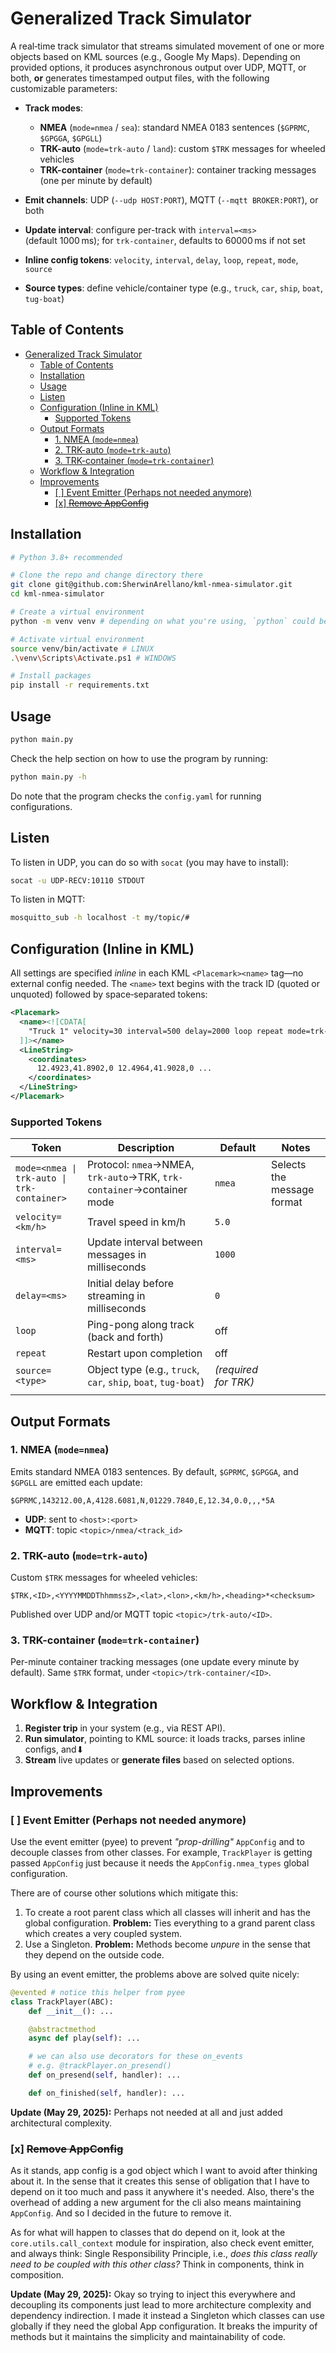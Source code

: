 # Generalized Track Simulator

A real‑time track simulator that streams simulated movement of one or more objects based on KML sources (e.g., Google My Maps). Depending on provided options, it produces asynchronous output over UDP, MQTT, or both, **or** generates timestamped output files, with the following customizable parameters:

- **Track modes**:

  - **NMEA** (`mode=nmea` / `sea`): standard NMEA 0183 sentences (`$GPRMC`, `$GPGGA`, `$GPGLL`)
  - **TRK-auto** (`mode=trk-auto` / `land`): custom `$TRK` messages for wheeled vehicles
  - **TRK-container** (`mode=trk-container`): container tracking messages (one per minute by default)

- **Emit channels**: UDP (`--udp HOST:PORT`), MQTT (`--mqtt BROKER:PORT`), or both

- **Update interval**: configure per-track with `interval=<ms>` (default 1000 ms); for `trk-container`, defaults to 60000 ms if not set

- **Inline config tokens**: `velocity`, `interval`, `delay`, `loop`, `repeat`, `mode`, `source`

- **Source types**: define vehicle/container type (e.g., `truck`, `car`, `ship`, `boat`, `tug-boat`)

## Table of Contents

- [Generalized Track Simulator](#generalized-track-simulator)
  - [Table of Contents](#table-of-contents)
  - [Installation](#installation)
  - [Usage](#usage)
  - [Listen](#listen)
  - [Configuration (Inline in KML)](#configuration-inline-in-kml)
    - [Supported Tokens](#supported-tokens)
  - [Output Formats](#output-formats)
    - [1. NMEA (`mode=nmea`)](#1-nmea-modenmea)
    - [2. TRK-auto (`mode=trk-auto`)](#2-trk-auto-modetrk-auto)
    - [3. TRK-container (`mode=trk-container`)](#3-trk-container-modetrk-container)
  - [Workflow \& Integration](#workflow--integration)
  - [Improvements](#improvements)
    - [\[ \] Event Emitter (Perhaps not needed anymore)](#--event-emitter-perhaps-not-needed-anymore)
    - [\[x\] ~~Remove AppConfig~~](#x-remove-appconfig)


## Installation

```bash
# Python 3.8+ recommended

# Clone the repo and change directory there
git clone git@github.com:SherwinArellano/kml-nmea-simulator.git
cd kml-nmea-simulator

# Create a virtual environment
python -m venv venv # depending on what you're using, `python` could be `py` or `python3`

# Activate virtual environment
source venv/bin/activate # LINUX
.\venv\Scripts\Activate.ps1 # WINDOWS

# Install packages
pip install -r requirements.txt
```

## Usage

```bash
python main.py
```

Check the help section on how to use the program by running:

```bash
python main.py -h
```

Do note that the program checks the `config.yaml` for running configurations.

## Listen

To listen in UDP, you can do so with `socat` (you may have to install):

```bash
socat -u UDP-RECV:10110 STDOUT
```

To listen in MQTT:

```bash
mosquitto_sub -h localhost -t my/topic/#
```

## Configuration (Inline in KML)

All settings are specified _inline_ in each KML `<Placemark><name>` tag—no external config needed. The `<name>` text begins with the track ID (quoted or unquoted) followed by space‑separated tokens:

```xml
<Placemark>
  <name><![CDATA[
    "Truck 1" velocity=30 interval=500 delay=2000 loop repeat mode=trk-auto source=truck
  ]]></name>
  <LineString>
    <coordinates>
      12.4923,41.8902,0 12.4964,41.9028,0 ...
    </coordinates>
  </LineString>
</Placemark>
```

### Supported Tokens

| Token                                      | Description                                                           | Default              | Notes                      |
| ------------------------------------------ | --------------------------------------------------------------------- | -------------------- | -------------------------- |
| `mode=<nmea \| trk-auto \| trk-container>` | Protocol: `nmea`→NMEA, `trk-auto`→TRK, `trk-container`→container mode | `nmea`               | Selects the message format |
| `velocity=<km/h>`                          | Travel speed in km/h                                                  | `5.0`                |                            |
| `interval=<ms>`                            | Update interval between messages in milliseconds                      | `1000`               |                            |
| `delay=<ms>`                               | Initial delay before streaming in milliseconds                        | `0`                  |                            |
| `loop`                                     | Ping-pong along track (back and forth)                                | off                  |                            |
| `repeat`                                   | Restart upon completion                                               | off                  |                            |
| `source=<type>`                            | Object type (e.g., `truck`, `car`, `ship`, `boat`, `tug-boat`)        | _(required for TRK)_ |                            |
|                                            |

## Output Formats

### 1. NMEA (`mode=nmea`)

Emits standard NMEA 0183 sentences. By default, `$GPRMC`, `$GPGGA`, and `$GPGLL` are emitted each update:

```
$GPRMC,143212.00,A,4128.6081,N,01229.7840,E,12.34,0.0,,,*5A
```

- **UDP**: sent to `<host>:<port>`
- **MQTT**: topic `<topic>/nmea/<track_id>`

### 2. TRK-auto (`mode=trk-auto`)

Custom `$TRK` messages for wheeled vehicles:

```
$TRK,<ID>,<YYYYMMDDThhmmssZ>,<lat>,<lon>,<km/h>,<heading>*<checksum>
```

Published over UDP and/or MQTT topic `<topic>/trk-auto/<ID>`.

### 3. TRK-container (`mode=trk-container`)

Per-minute container tracking messages (one update every minute by default). Same `$TRK` format, under `<topic>/trk-container/<ID>`.

## Workflow & Integration

1. **Register trip** in your system (e.g., via REST API).
2. **Run simulator**, pointing to KML source: it loads tracks, parses inline configs, and⬇
3. **Stream** live updates or **generate files** based on selected options.

## Improvements

### [ ] Event Emitter (Perhaps not needed anymore)

Use the event emitter (pyee) to prevent _"prop-drilling"_ `AppConfig` and to decouple classes from other classes. For example, `TrackPlayer` is getting passed `AppConfig` just because it needs the `AppConfig.nmea_types` global configuration.

There are of course other solutions which mitigate this:

1. To create a root parent class which all classes will inherit and has the global configuration. **Problem:** Ties everything to a grand parent class which creates a very coupled system.
2. Use a Singleton. **Problem:** Methods become _unpure_ in the sense that they depend on the outside code.

By using an event emitter, the problems above are solved quite nicely:

```py
@evented # notice this helper from pyee
class TrackPlayer(ABC):
    def __init__(): ...

    @abstractmethod
    async def play(self): ...

    # we can also use decorators for these on_events
    # e.g. @trackPlayer.on_presend()
    def on_presend(self, handler): ...

    def on_finished(self, handler): ...
```

**Update (May 29, 2025):** Perhaps not needed at all and just added architectural complexity.

### [x] ~~Remove AppConfig~~

As it stands, app config is a god object which I want to avoid after thinking about it. In the sense that it creates this sense of obligation that I have to depend on it too much and pass it anywhere it's needed. Also, there's the overhead of adding a new argument for the cli also means maintaining `AppConfig`. And so I decided in the future to remove it.

As for what will happen to classes that do depend on it, look at the `core.utils.call_context` module for inspiration, also check event emitter, and always think: Single Responsibility Principle, i.e., _does this class really need to be coupled with this other class?_ Think in components, think in composition.

**Update (May 29, 2025):** Okay so trying to inject this everywhere and decoupling its components just lead to more architecture complexity and dependency indirection. I made it instead a Singleton which classes can use globally if they need the global App configuration. It breaks the impurity of methods but it maintains the simplicity and maintainability of code.
